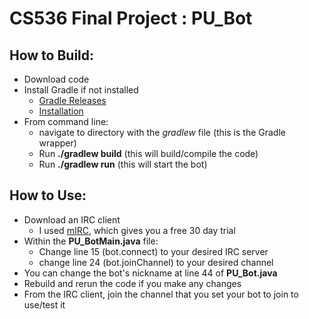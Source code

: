 # CS536 Final Project : PU_Bot

## How to Build:
  * Download code
  * Install Gradle if not installed
    * [Gradle Releases](https://gradle.org/releases/)
    * [Installation](https://gradle.org/install/)
  * From command line:
    * navigate to directory with the _gradlew_ file (this is the Gradle wrapper)
    * Run __./gradlew build__ (this will build/compile the code)
    * Run __./gradlew run__ (this will start the bot)

## How to Use:
  * Download an IRC client
    * I used [mIRC](https://www.mirc.com/get.html), which gives you a free 30 day trial
  * Within the __PU_BotMain.java__ file:
    * Change line 15 (bot.connect) to your desired IRC server
    * change line 24 (bot.joinChannel) to your desired channel
  * You can change the bot's nickname at line 44 of __PU_Bot.java__
  * Rebuild and rerun the code if you make any changes
  * From the IRC client, join the channel that you set your bot to join to use/test it
